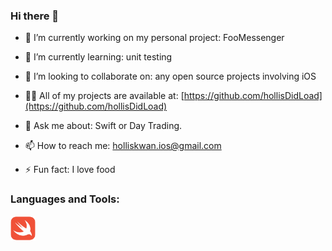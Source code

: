 ### Hi there 👋

- 🔭 I’m currently working on my personal project: FooMessenger

- 🌱 I’m currently learning: unit testing

- 👯 I’m looking to collaborate on: any open source projects involving iOS

- 👨‍💻 All of my projects are available at: [https://github.com/hollisDidLoad](https://github.com/hollisDidLoad)

- 💬 Ask me about: Swift or Day Trading.

- 📫 How to reach me: holliskwan.ios@gmail.com

- ⚡ Fun fact: I love food

<h3 align="left">Languages and Tools:</h3>
<p align="left"> <a href="https://developer.apple.com/swift/" target="_blank" rel="noreferrer"> <img src="https://raw.githubusercontent.com/devicons/devicon/master/icons/swift/swift-original.svg" alt="swift" width="40" height="40"/> </a> </p>

